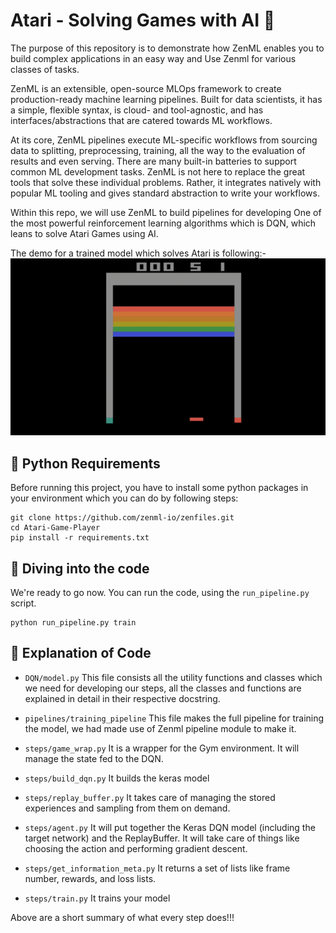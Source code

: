 # Atari - Solving Games with AI 🤖

The purpose of this repository is to demonstrate how ZenML enables you to build complex applications in an easy way and Use Zenml for various classes of tasks.

ZenML is an extensible, open-source MLOps framework to create production-ready machine learning pipelines. Built for data scientists, it has a simple, flexible syntax, is cloud- and tool-agnostic, and has interfaces/abstractions that are catered towards ML workflows.

At its core, ZenML pipelines execute ML-specific workflows from sourcing data to splitting, preprocessing, training, all the way to the evaluation of results and even serving. There are many built-in batteries to support common ML development tasks. ZenML is not here to replace the great tools that solve these individual problems. Rather, it integrates natively with popular ML tooling and gives standard abstraction to write your workflows.

Within this repo, we will use ZenML to build pipelines for developing One of the most powerful reinforcement learning algorithms which is DQN, which leans to solve Atari Games using AI.

The demo for a trained model which solves Atari is following:-
![](_assets/demo.gif)

## 🐍 Python Requirements

Before running this project, you have to install some python packages in your environment which you can do by following steps:

```
git clone https://github.com/zenml-io/zenfiles.git
cd Atari-Game-Player
pip install -r requirements.txt
```

## 📓 Diving into the code

We're ready to go now. You can run the code, using the `run_pipeline.py` script.

```
python run_pipeline.py train
```

## 📓 Explanation of Code

- `DQN/model.py` This file consists all the utility functions and classes which we need for developing our steps, all the classes and functions are explained in detail in their respective docstring.

- `pipelines/training_pipeline` This file makes the full pipeline for training the model, we had made use of Zenml pipeline module to make it.

- `steps/game_wrap.py` It is a wrapper for the Gym environment. It will manage the state fed to the DQN.
- `steps/build_dqn.py` It builds the keras model
- `steps/replay_buffer.py` It takes care of managing the stored experiences and sampling from them on demand.
- `steps/agent.py` It will put together the Keras DQN model (including the target network) and the ReplayBuffer. It will take care of things like choosing the action and performing gradient descent.
- `steps/get_information_meta.py` It returns a set of lists like frame number, rewards, and loss lists.
- `steps/train.py` It trains your model

Above are a short summary of what every step does!!!
